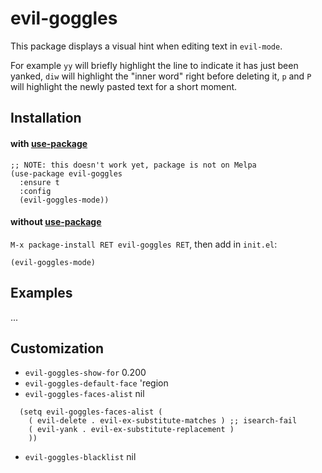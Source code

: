evil-goggles
=========

This package displays a visual hint when editing text in
`evil-mode`.

For example `yy` will briefly highlight the line to
indicate it has just been yanked, `diw` will highlight the "inner word"
right before deleting it, `p` and `P` will highlight the newly pasted
text for a short moment.

Installation
------------

#### with [use-package](https://github.com/jwiegley/use-package)
``` emacs-lisp
;; NOTE: this doesn't work yet, package is not on Melpa
(use-package evil-goggles
  :ensure t
  :config
  (evil-goggles-mode))
```

#### without [use-package](https://github.com/jwiegley/use-package)

`M-x package-install RET evil-goggles RET`, then add in `init.el`:

`(evil-goggles-mode)`

Examples
--------

...


Customization
-------------

- `evil-goggles-show-for` 0.200
- `evil-goggles-default-face` 'region
- `evil-goggles-faces-alist` nil
``` emacs-lisp
  (setq evil-goggles-faces-alist (
    ( evil-delete . evil-ex-substitute-matches ) ;; isearch-fail
    ( evil-yank . evil-ex-substitute-replacement )
    ))
```
- `evil-goggles-blacklist` nil
